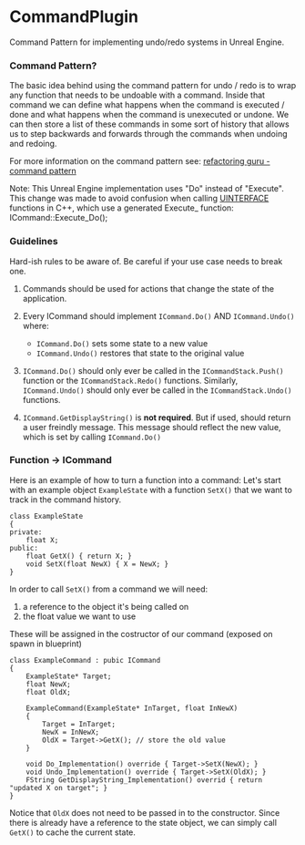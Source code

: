 # CommandPlugin
Command Pattern for implementing undo/redo systems in Unreal Engine. 

### Command Pattern? 

The basic idea behind using the command pattern for undo / redo is to wrap any function that needs to be undoable with a command. 
Inside that command we can define what happens when the command is executed / done and what happens when the command is unexecuted or undone.
We can then store a list of these commands in some sort of history that allows us to step backwards and forwards through the commands when undoing and redoing.

For more information on the command pattern see: [refactoring guru - command pattern](https://refactoring.guru/design-patterns/command)

Note: This Unreal Engine implementation uses "Do" instead of "Execute".
This change was made to avoid confusion when calling [UINTERFACE](https://docs.unrealengine.com/4.27/en-US/ProgrammingAndScripting/GameplayArchitecture/Interfaces/) functions in C++, which use a generated Execute_ function: ICommand::Execute_Do();

### Guidelines

Hard-ish rules to be aware of. Be careful if your use case needs to break one. 

1) Commands should be used for actions that change the state of the application. 

2) Every ICommand should implement `ICommand.Do()` AND `ICommand.Undo()` where: 
   - `ICommand.Do()` sets some state to a new value
   - `ICommand.Undo()` restores that state to the original value

3) `ICommand.Do()` should only ever be called in the `ICommandStack.Push()` function or the `ICommandStack.Redo()` functions.
Similarly, `ICommand.Undo()` should only ever be called in the `ICommandStack.Undo()` functions.

4) `ICommand.GetDisplayString()` is **not required**. 
But if used, should return a user freindly message. 
This message should reflect the new value, which is set by calling `ICommand.Do()`

### Function -> ICommand

Here is an example of how to turn a function into a command:
Let's start with an example object `ExampleState` with a function `SetX()` that we want to track in the command history.

```
class ExampleState
{
private: 
	float X;
public: 
	float GetX() { return X; }
	void SetX(float NewX) { X = NewX; }
}
```

In order to call `SetX()` from a command we will need:
1) a reference to the object it's being called on
2) the float value we want to use

These will be assigned in the costructor of our command (exposed on spawn in blueprint)

```
class ExampleCommand : pubic ICommand
{
	ExampleState* Target;
	float NewX;
	float OldX;

	ExampleCommand(ExampleState* InTarget, float InNewX)
	{
		Target = InTarget;
		NewX = InNewX;
		OldX = Target->GetX(); // store the old value 
	}

	void Do_Implementation() override { Target->SetX(NewX); }
	void Undo_Implementation() override { Target->SetX(OldX); }
	FString GetDisplayString_Implementation() overrid { return "updated X on target"; } 
}
```

Notice that `OldX` does not need to be passed in to the constructor. Since there is already have a reference to the state object, we can simply call `GetX()` to cache the current state. 

